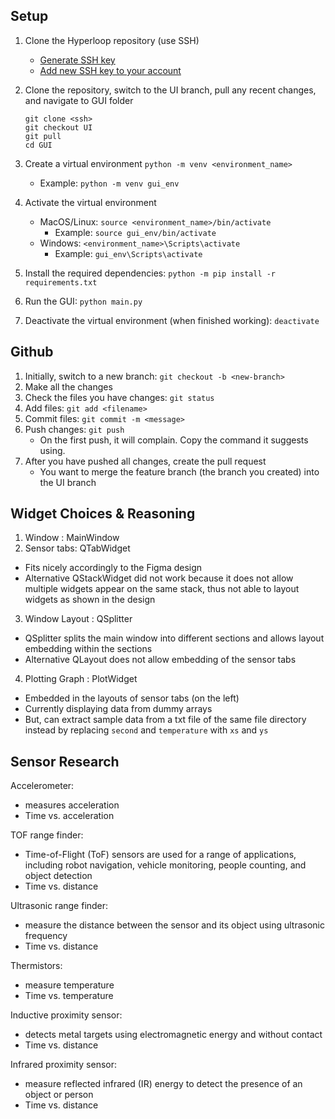 ## Setup
1. Clone the Hyperloop repository (use SSH)
    * [Generate SSH key](https://docs.github.com/en/authentication/connecting-to-github-with-ssh/generating-a-new-ssh-key-and-adding-it-to-the-ssh-agent)
    * [Add new SSH key to your account](https://docs.github.com/en/authentication/connecting-to-github-with-ssh/adding-a-new-ssh-key-to-your-github-account)

2. Clone the repository, switch to the UI branch, pull any recent changes, and navigate to GUI folder
    ```
    git clone <ssh>
    git checkout UI
    git pull
    cd GUI
    ```

3. Create a virtual environment
    `python -m venv <environment_name>`
    * Example: `python -m venv gui_env`

4. Activate the virtual environment
    * MacOS/Linux: `source <environment_name>/bin/activate`
        * Example: `source gui_env/bin/activate`
    * Windows: `<environment_name>\Scripts\activate`
        * Example: `gui_env\Scripts\activate`

5. Install the required dependencies: `python -m pip install -r requirements.txt`

6. Run the GUI: `python main.py`

7. Deactivate the virtual environment (when finished working): `deactivate`

## Github
1. Initially, switch to a new branch: `git checkout -b <new-branch>`
2. Make all the changes
3. Check the files you have changes: `git status`
4. Add files: `git add <filename>`
5. Commit files: `git commit -m <message>`
6. Push changes: `git push`
   - On the first push, it will complain. Copy the command it suggests using.
7. After you have pushed all changes, create the pull request
   - You want to merge the feature branch (the branch you created) into the UI branch

## Widget Choices & Reasoning
1. Window : MainWindow
2. Sensor tabs: QTabWidget
- Fits nicely accordingly to the Figma design
- Alternative QStackWidget did not work because it does not allow multiple widgets appear on the same stack, thus not able to layout widgets as shown in the design
3. Window Layout : QSplitter
- QSplitter splits the main window into different sections and allows layout embedding within the sections
- Alternative QLayout does not allow embedding of the sensor tabs
4. Plotting Graph : PlotWidget
- Embedded in the layouts of sensor tabs (on the left)
- Currently displaying data from dummy arrays
- But, can extract sample data from a txt file of the same file directory instead by replacing `second` and `temperature` with `xs` and `ys`

## Sensor Research
Accelerometer: 
* measures acceleration
* Time vs. acceleration

TOF range finder: 
* Time-of-Flight (ToF) sensors are used for a range of applications, including robot navigation, vehicle monitoring, people counting, and object detection
* Time vs. distance 

Ultrasonic range finder: 
* measure the distance between the sensor and its object using ultrasonic frequency
* Time vs. distance

Thermistors: 
* measure temperature
* Time vs. temperature

Inductive proximity sensor: 
* detects metal targets using electromagnetic energy and without contact
* Time vs. distance 

Infrared proximity sensor: 
* measure reflected infrared (IR) energy to detect the presence of an object or person
* Time vs. distance 
